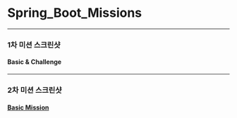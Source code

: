 # Spring_Boot_Missions
- - -
### 1차 미션 스크린샷
#### Basic & Challenge


- - -
### 2차 미션 스크린샷
#### [Basic Mission](https://github.com/xddongx/Spring_Boot_Missions/tree/main/2%EC%B0%A8(4%EC%A3%BC%EC%B0%A8)/Basic/board)
